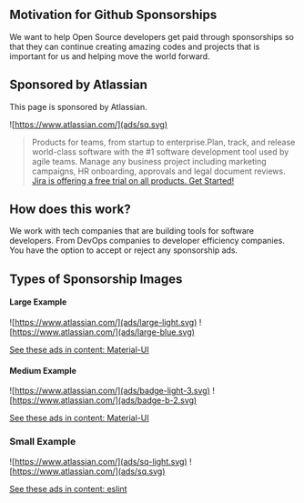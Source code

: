 ## Motivation for Github Sponsorships

We want to help Open Source developers get paid through sponsorships so that they can continue creating amazing codes and projects that is important for us and helping move the world forward.

## Sponsored by Atlassian

This page is sponsored by Atlassian.

![https://www.atlassian.com/](ads/sq.svg)
> Products for teams, from startup to enterprise.Plan, track, and release world-class software with the #1 software development tool used by agile teams. Manage any business project including marketing campaigns, HR onboarding, approvals and legal document reviews. [Jira is offering a free trial on all products. Get Started!](https://www.atlassian.com/software/jira/try)

## How does this work?

We work with tech companies that are building tools for software developers. From DevOps companies to developer efficiency companies. You have the option to accept or reject any sponsorship ads.

## Types of Sponsorship Images

#### Large Example
![https://www.atlassian.com/](ads/large-light.svg)
![https://www.atlassian.com/](ads/large-blue.svg)

[See these ads in content: Material-UI](examples/MaterialUI.md) 

#### Medium Example
![https://www.atlassian.com/](ads/badge-light-3.svg)
![https://www.atlassian.com/](ads/badge-b-2.svg)

[See these ads in content: Material-UI](examples/MaterialUI.md) 

### Small Example
![https://www.atlassian.com/](ads/sq-light.svg)
![https://www.atlassian.com/](ads/sq.svg)

[See these ads in content: eslint](examples/eslint.md) 





